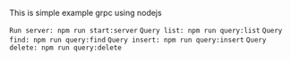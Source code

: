 This is simple example grpc using nodejs 

`Run server: npm run start:server`
`Query list: npm run query:list`
`Query find: npm run query:find`
`Query insert: npm run query:insert`
`Query delete: npm run query:delete`